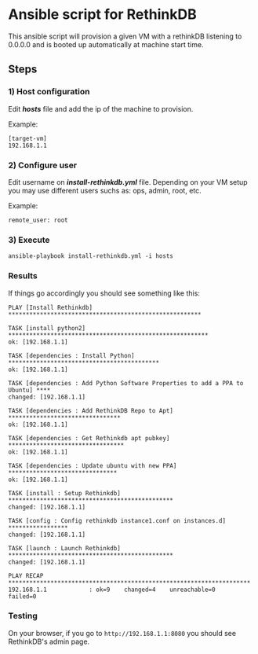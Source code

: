 # Ansible script for RethinkDB


This ansible script will provision a given VM with a rethinkDB listening to 0.0.0.0 and is booted up automatically at machine start time.

## Steps
### 1) Host configuration
Edit ***hosts*** file and add the ip of the machine to provision.

Example:

```
[target-vm]  
192.168.1.1
```

### 2) Configure user

Edit username on ***install-rethinkdb.yml*** file. Depending on your VM setup you may use different users suchs as: ops, admin, root, etc.

Example:

```
remote_user: root
```

### 3) Execute
```
ansible-playbook install-rethinkdb.yml -i hosts
```

### Results

If things go accordingly you should see something like this:

```
PLAY [Install Rethinkdb] *******************************************************

TASK [install python2] *********************************************************
ok: [192.168.1.1]

TASK [dependencies : Install Python] *******************************************
ok: [192.168.1.1]

TASK [dependencies : Add Python Software Properties to add a PPA to Ubuntu] ****
changed: [192.168.1.1]

TASK [dependencies : Add RethinkDB Repo to Apt] ********************************
ok: [192.168.1.1]

TASK [dependencies : Get Rethinkdb apt pubkey] *********************************
ok: [192.168.1.1]

TASK [dependencies : Update ubuntu with new PPA] *******************************
ok: [192.168.1.1]

TASK [install : Setup Rethinkdb] ***********************************************
changed: [192.168.1.1]

TASK [config : Config rethinkdb instance1.conf on instances.d] *****************
changed: [192.168.1.1]

TASK [launch : Launch Rethinkdb] ***********************************************
changed: [192.168.1.1]

PLAY RECAP *********************************************************************
192.168.1.1            : ok=9    changed=4    unreachable=0    failed=0
```


### Testing
On your browser, if you go to ```http://192.168.1.1:8080``` you should see RethinkDB's admin page.